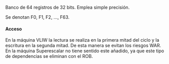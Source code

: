 Banco de 64 registros de 32 bits. Emplea simple precisión.

Se denotan F0, F1, F2, ..., F63.


#### Acceso

En la máquina VLIW la lectura se realiza en la primera mitad del ciclo y la escritura en la segunda mitad. De esta manera se evitan los riesgos WAR. En la máquina Superescalar no tiene sentido este añadido, ya que este tipo de dependencias se eliminan con el ROB.
